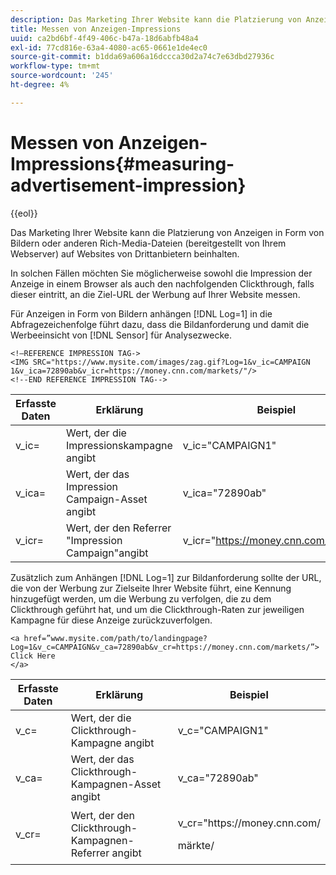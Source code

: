 ```yaml
---
description: Das Marketing Ihrer Website kann die Platzierung von Anzeigen in Form von Bildern oder anderen Rich-Media-Dateien (bereitgestellt von Ihrem Webserver) auf Websites von Drittanbietern beinhalten.
title: Messen von Anzeigen-Impressions
uuid: ca2bd6bf-4f49-406c-b47a-18d6abfb48a4
exl-id: 77cd816e-63a4-4080-ac65-0661e1de4ec0
source-git-commit: b1dda69a606a16dccca30d2a74c7e63dbd27936c
workflow-type: tm+mt
source-wordcount: '245'
ht-degree: 4%

---
```


# Messen von Anzeigen-Impressions{#measuring-advertisement-impression}

{{eol}}

Das Marketing Ihrer Website kann die Platzierung von Anzeigen in Form von Bildern oder anderen Rich-Media-Dateien (bereitgestellt von Ihrem Webserver) auf Websites von Drittanbietern beinhalten.

In solchen Fällen möchten Sie möglicherweise sowohl die Impression der Anzeige in einem Browser als auch den nachfolgenden Clickthrough, falls dieser eintritt, an die Ziel-URL der Werbung auf Ihrer Website messen.

Für Anzeigen in Form von Bildern anhängen [!DNL Log=1] in die Abfragezeichenfolge führt dazu, dass die Bildanforderung und damit die Werbeeinsicht von [!DNL Sensor] für Analysezwecke.

```
<!—REFERENCE IMPRESSION TAG->
<IMG SRC="https://www.mysite.com/images/zag.gif?Log=1&v_ic=CAMPAIGN 1&v_ica=72890ab&v_icr=https://money.cnn.com/markets/"/>
<!--END REFERENCE IMPRESSION TAG-->
```

| Erfasste Daten | Erklärung | Beispiel |
|---|---|---|
| v_ic= | Wert, der die Impressionskampagne angibt | v_ic=&quot;CAMPAIGN1&quot; |
| v_ica= | Wert, der das Impression Campaign-Asset angibt | v_ica=&quot;72890ab&quot; |
| v_icr= | Wert, der den Referrer &quot;Impression Campaign&quot;angibt | v_icr=&quot;https://money.cnn.com/markets/ |

Zusätzlich zum Anhängen [!DNL Log=1] zur Bildanforderung sollte der URL, die von der Werbung zur Zielseite Ihrer Website führt, eine Kennung hinzugefügt werden, um die Werbung zu verfolgen, die zu dem Clickthrough geführt hat, und um die Clickthrough-Raten zur jeweiligen Kampagne für diese Anzeige zurückzuverfolgen.

```
<a href=”www.mysite.com/path/to/landingpage?Log=1&v_c=CAMPAIGN&v_ca=72890ab&v_cr=https://money.cnn.com/markets/”>
Click Here
</a>
```

<table id="table_B87134C522EF4AC9BD2AFA6F4A0CF574">
 <thead>
  <tr>
   <th colname="col1" class="entry"> Erfasste Daten </th>
   <th colname="col2" class="entry"> Erklärung </th>
   <th colname="col3" class="entry"> Beispiel </th>
  </tr>
 </thead>
 <tbody>
  <tr>
   <td colname="col1"> v_c= </td>
   <td colname="col2"> Wert, der die Clickthrough-Kampagne angibt </td>
   <td colname="col3"> v_c="CAMPAIGN1" </td>
  </tr>
  <tr>
   <td colname="col1"> v_ca= </td>
   <td colname="col2"> Wert, der das Clickthrough-Kampagnen-Asset angibt </td>
   <td colname="col3"> v_ca="72890ab" </td>
  </tr>
  <tr>
   <td colname="col1"> v_cr= </td>
   <td colname="col2"> Wert, der den Clickthrough-Kampagnen-Referrer angibt </td>
   <td colname="col3"> <p> <span class="filepath"> v_cr="https://money.cnn.com/</span> </p> <p>märkte/ </p> </td>
  </tr>
 </tbody>
</table>
